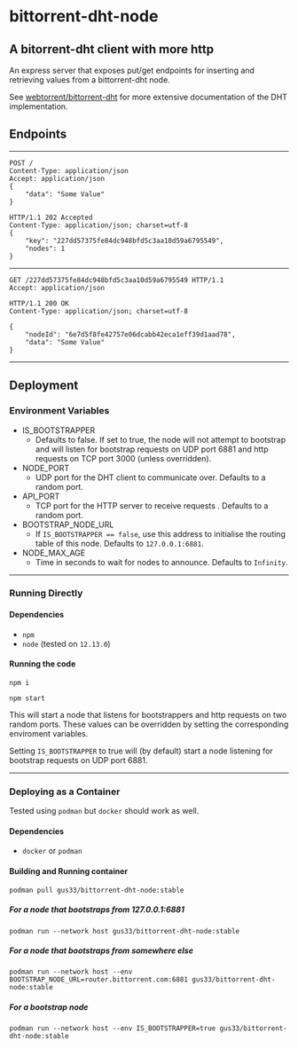 # bittorrent-dht-node

## A bitorrent-dht client with more http

An express server that exposes put/get endpoints for inserting and retrieving values from a bittorrent-dht node.

See [webtorrent/bittorrent-dht](https://github.com/webtorrent/bittorrent-dht) for more extensive documentation of the DHT implementation.

## Endpoints

---
```
POST / 
Content-Type: application/json
Accept: application/json
{
	"data": "Some Value"
}

HTTP/1.1 202 Accepted
Content-Type: application/json; charset=utf-8
{
    "key": "227dd57375fe84dc948bfd5c3aa10d59a6795549",
    "nodes": 1
}
```
---
```
GET /227dd57375fe84dc948bfd5c3aa10d59a6795549 HTTP/1.1
Accept: application/json

HTTP/1.1 200 OK
Content-Type: application/json; charset=utf-8

{
    "nodeId": "6e7d5f8fe42757e06dcabb42eca1eff39d1aad78",
    "data": "Some Value"
}
```
---

## Deployment

### Environment Variables

-   IS_BOOTSTRAPPER
    -   Defaults to false. If set to true, the node will not attempt to bootstrap and will listen for bootstrap requests on UDP port 6881 and http requests on TCP port 3000 (unless overridden).
-   NODE_PORT
    -   UDP port for the DHT client to communicate over. Defaults to a random port.
-   API_PORT
    -   TCP port for the HTTP server to receive requests . Defaults to a random port.
-   BOOTSTRAP_NODE_URL
    -   If `IS_BOOTSTRAPPER == false`, use this address to initialise the routing table of this node. Defaults to `127.0.0.1:6881`.
-   NODE_MAX_AGE
    -   Time in seconds to wait for nodes to announce. Defaults to `Infinity`.

---

### Running Directly

#### Dependencies

-   `npm`
-   `node` (tested on `12.13.0`)

#### Running the code

`npm i`

`npm start`

This will start a node that listens for bootstrappers and http requests on two random ports. These values can be overridden by setting the corresponding enviroment variables.

Setting `IS_BOOTSTRAPPER` to true will (by default) start a node listening for bootstrap requests on UDP port 6881.

---

### Deploying as a Container

Tested using `podman` but `docker` should work as well.

#### Dependencies

-   `docker` or `podman`

#### Building and Running container

`podman pull gus33/bittorrent-dht-node:stable`

##### For a node that bootstraps from 127.0.0.1:6881

`podman run --network host gus33/bittorrent-dht-node:stable`

##### For a node that bootstraps from somewhere else

`podman run --network host --env BOOTSTRAP_NODE_URL=router.bittorrent.com:6881 gus33/bittorrent-dht-node:stable`

##### For a bootstrap node

`podman run --network host --env IS_BOOTSTRAPPER=true gus33/bittorrent-dht-node:stable`

